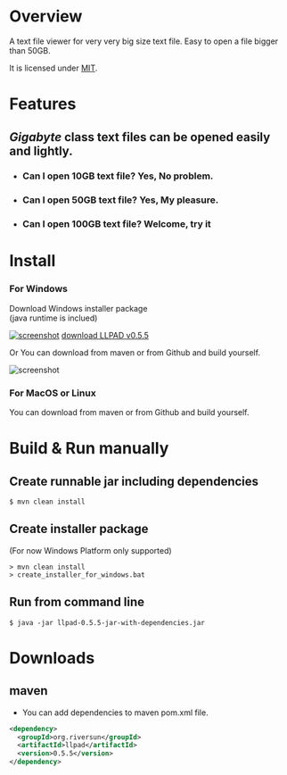 # Overview
A text file viewer for very very big size text file. Easy to open a file bigger than 50GB.

It is licensed under [MIT](https://opensource.org/licenses/MIT).

# Features
## *Gigabyte* class text files can be opened easily and lightly.

- <h3>Can I open 10GB text file? Yes, No problem.</h3>
- <h3>Can I open 50GB text file? Yes, My pleasure.</h3>
- <h3>Can I open 100GB text file? Welcome, try it</h3>


# Install
### For Windows
Download Windows installer package  
(java runtime is inclued)

[![screenshot](https://riversun.github.io/img/llpad_icon.png
 "screenshot")](http://riversun.org/downloads/LLPAD-0.5.5.zip)
[download LLPAD v0.5.5](http://riversun.org/downloads/LLPAD-0.5.5.zip)

Or You can download from maven or from Github and build yourself.

![screenshot](https://riversun.github.io/img/llpad_055.png
 "screenshot")

### For MacOS or Linux
You can download from maven or from Github and build yourself.

# Build & Run manually
## Create runnable jar including dependencies
```
$ mvn clean install
```

## Create installer package
(For now Windows Platform only supported)
```
> mvn clean install
> create_installer_for_windows.bat
```

## Run from command line
```
$ java -jar llpad-0.5.5-jar-with-dependencies.jar
```
# Downloads

## maven
- You can add dependencies to maven pom.xml file.
```xml
<dependency>
  <groupId>org.riversun</groupId>
  <artifactId>llpad</artifactId>
  <version>0.5.5</version>
</dependency>
```
